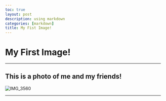 ```yaml
---
toc: true
layout: post
description: using markdown
categories: [markdown]
title: My Fist Image!
---
```

# My First Image!

---
## This is a photo of me and my friends!

![IMG_3560]({{https://user-images.githubusercontent.com/111498303/187129322-087f5f83-2b9e-4d45-ba53-73475fab34cd.jpg}})

---




[^1]: This is the footnote.

